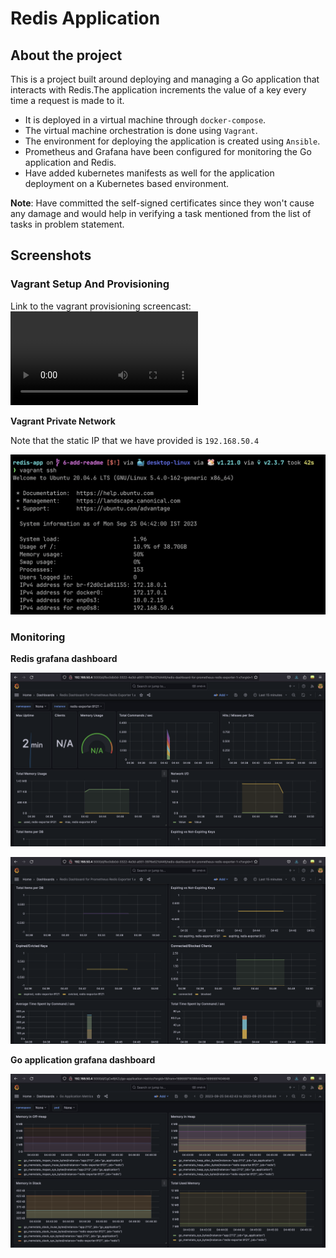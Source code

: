 # Redis Application

## About the project

This is a project built around deploying and managing a Go application that interacts with Redis.The application increments the value of a key every time a request is made to it.
- It is deployed in a virtual machine through `docker-compose`.
- The virtual machine orchestration is done using `Vagrant`.
- The environment for deploying the application is created using `Ansible`.
- Prometheus and Grafana have been configured for monitoring the Go application
    and Redis.
- Have added kubernetes manifests as well for the application deployment on a
    Kubernetes based environment.

**Note**: Have committed the self-signed certificates since they won't cause any
damage and would help in verifying a task mentioned from the list of tasks in
problem statement.

## Screenshots

### Vagrant Setup And Provisioning

Link to the vagrant provisioning screencast: ![vagrant setup and provisioning](./media/vagrant-up-recording.mp4)

**Vagrant Private Network**

Note that the static IP that we have provided is `192.168.50.4`

![vagrant network](./media/vagrant-network.png)

### Monitoring

**Redis grafana dashboard**

![redis dashboard](./media/grafana-redis.png)

![redis dashboard 2](./media/grafana-redis-2.png)

**Go application grafana dashboard**

![go dashboard](./media/grafana-go.png)

